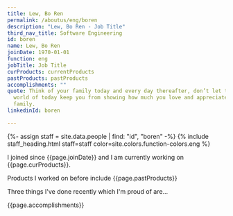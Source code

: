 ```yaml
---
title: Lew, Bo Ren
permalink: /aboutus/eng/boren
description: "Lew, Bo Ren - Job Title"
third_nav_title: Software Engineering
id: boren
name: Lew, Bo Ren
joinDate: 1970-01-01
function: eng
jobTitle: Job Title
curProducts: currentProducts
pastProducts: pastProducts
accomplishments: ""
quote: Think of your family today and every day thereafter, don’t let the busy
  world of today keep you from showing how much you love and appreciate your
  family.
linkedinId: boren

---
```


{%- assign staff = site.data.people | find: "id", "boren" -%}
{% include staff_heading.html staff=staff color=site.colors.function-colors.eng %}

<p>I joined since {{page.joinDate}} and I am currently working on {{page.curProducts}}.</p>

<p>Products I worked on before include {{page.pastProducts}}</p>

<p>Three things I've done recently which I'm proud of are...</p>
{{page.accomplishments}}
